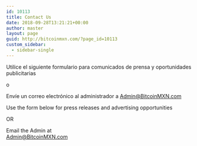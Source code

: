 ```yaml
---
id: 10113
title: Contact Us
date: 2018-09-28T13:21:21+00:00
author: master
layout: page
guid: http://bitcoinmxn.com/?page_id=10113
custom_sidebar:
  - sidebar-single
---
```

Utilice el siguiente formulario para comunicados de prensa y oportunidades publicitarias

o

Envíe un correo electrónico al administrador a Admin@BitcoinMXN.com

Use the form below for press releases and advertising opportunities

OR

Email the Admin at  
Admin@BitcoinMXN.com

<div role="form" class="wpcf7" id="wpcf7-f141-o5" lang="en-US" dir="ltr">
  <div class="screen-reader-response">
  </div>
</div>